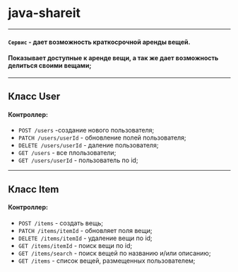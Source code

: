 # java-shareit

---
#### `Сервис` - дает возможность краткосрочной аренды вещей. 
#### Показывает доступные к аренде вещи, а так же дает возможность делиться своими вещами;  

---
## Класс User
#### Контроллер: 
 * `POST /users` -создание нового пользователя;
 * `PATCH /users/userId` - обновление полей пользователя;
 * `DELETE /users/userId` - даление пользователя;
 * `GET /users` - все плользователи;
 * `GET /users/userId` - пользователь по id;

---
## Класс Item
#### Контроллер: 
* `POST /items` - создать вещь;
* `PATCH /items/itemId` - обновляет поля вещи;
* `DELETE /items/itemId` - удаление вещи по id;
* `GET /items/itemId` - поиск вещи по id;
* `GET /items/search` - поиск вещей по названию и/или описанию; 
* `GET /items` - список вещей, размещенных пользователем;
